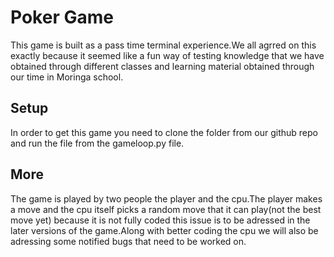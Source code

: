 # Poker Game

This game is built as a pass time terminal experience.We all agrred on this exactly because it seemed like a fun way of testing knowledge that we have obtained through different classes and learning material obtained through our time in Moringa school.

## Setup

In order to get this game you need to clone the folder from our github repo and run the file from the gameloop.py file.

## More

The game is played by two people the player and the cpu.The player makes a move and the cpu itself picks a random move that it can play(not the best move yet) because it is not fully coded this issue is to be adressed in the later versions of the game.Along with better coding the cpu we will also be adressing some notified bugs that need to be worked on.
